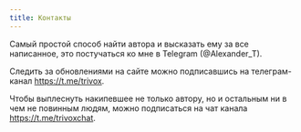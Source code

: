 ```yaml
---
title: Контакты
---
```


Самый простой способ найти автора и высказать ему за все написанное, это постучаться ко мне в Telegram (@Alexander_T).

Следить за обновлениями на сайте можно подписавшись на телеграм-канал <https://t.me/trivox>.

Чтобы выплеснуть накипевшее не только автору, но и остальным ни в чем не повинным людям, можно подписаться на чат канала <https://t.me/trivoxchat>.
